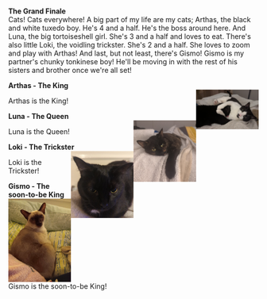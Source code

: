 <p>
<br />
<strong>The Grand Finale</strong>
<br />
Cats! Cats everywhere! A big part of my life are my cats; Arthas, the black and white tuxedo boy. He's 4 and a half. He's the boss around here. And Luna, the big tortoiseshell girl. She's 3 and a half and loves to eat. There's also little Loki, the voidling trickster. She's 2 and a half. She loves to zoom and play with Arthas! And last, but not least, there's Gismo! Gismo is my partner's chunky tonkinese boy! He'll be moving in with the rest of his sisters and brother once we're all set!
</p>
<p>
<strong>Arthas - The King</strong>
<br />
<img src="/assets/img/arthas_loki_playing.jpg" class="img-fluid z-depth-1 rounded-circle" width="25%" height="auto" alt="Arthas the King!" align="right" loading="eager" onerror="this.onerror=null; $('.responsive-img-srcset').remove();">

Arthas is the King!
</p>
<p>
<strong>Luna - The Queen</strong>
<br />
<img src="/assets/img/luna.jpg" class="img-fluid z-depth-1 rounded-circle" width="25%" height="auto" alt="Luna the Queen!" align="right" loading="eager" onerror="this.onerror=null; $('.responsive-img-srcset').remove();">

Luna is the Queen!
</p>
<p>
<strong>Loki - The Trickster</strong>
<br />
<img src="/assets/img/loki.jpg" class="img-fluid z-depth-1 rounded-circle" width="25%" height="auto" alt="Loki the Trickster!" align="right" loading="eager" onerror="this.onerror=null; $('.responsive-img-srcset').remove();">

Loki is the Trickster!
</p>

<p>
<strong>Gismo - The soon-to-be King</strong>
<br />
<img src="/assets/img/gismo.jpg" class="img-fluid z-depth-1 rounded-circle" width="25%" height="auto" alt="Gismo the soon-to-be King!" align="right" loading="eager" onerror="this.onerror=null; $('.responsive-img-srcset').remove();">

Gismo is the soon-to-be King!
</p>
